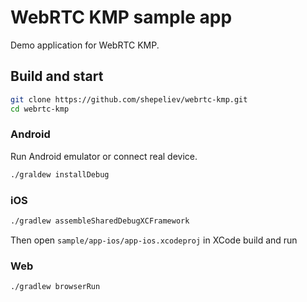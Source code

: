 # WebRTC KMP sample app

Demo application for WebRTC KMP.

## Build and start

```bash
git clone https://github.com/shepeliev/webrtc-kmp.git
cd webrtc-kmp
```

### Android

Run Android emulator or connect real device.

```bash
./graldew installDebug
```

### iOS

```bash
./gradlew assembleSharedDebugXCFramework
```

Then open `sample/app-ios/app-ios.xcodeproj` in XCode build and run

### Web

```bash
./gradlew browserRun
```
